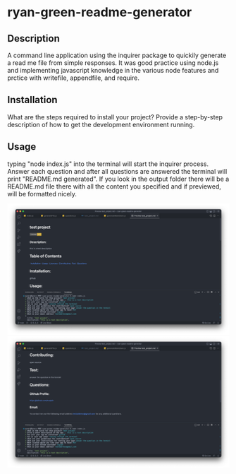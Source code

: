# ryan-green-readme-generator

## Description

A command line application using the inquirer package to quickily generate a read me file from simple responses. It was good practice using node.js and implementing javascript knowledge in the various node features and prctice with writefile, appendfile, and require.

## Installation

What are the steps required to install your project? Provide a step-by-step description of how to get the development environment running.

## Usage

typing "node index.js" into the terminal will start the inquirer process. Answer each question and after all questions are answered the terminal will print "README.md generated". If you look in the output folder there will be a README.md file there with all the content you specified and if previewed, will be formatted nicely.

![alt text](assets/images/screen1.png)
![alt text](assets/images/screen2.png)
